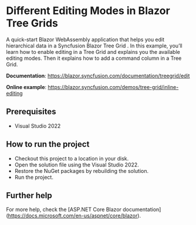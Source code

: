 # Different Editing Modes in Blazor Tree Grids

A quick-start Blazor WebAssembly application that helps you edit hierarchical data in a Syncfusion Blazor Tree Grid . In this example, you’ll learn how to enable editing in a Tree Grid and explains you the available editing modes. Then it explains how to add a command column in a Tree Grid.

**Documentation**: https://blazor.syncfusion.com/documentation/treegrid/edit 

**Online example**: https://blazor.syncfusion.com/demos/tree-grid/inline-editing

## Prerequisites

* Visual Studio 2022

## How to run the project

* Checkout this project to a location in your disk.
* Open the solution file using the Visual Studio 2022.
* Restore the NuGet packages by rebuilding the solution.
* Run the project.

## Further help
For more help, check the [ASP.NET Core Blazor documentation] (https://docs.microsoft.com/en-us/aspnet/core/blazor).
